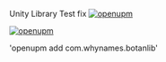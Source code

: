 Unity Library
Test fix
[![openupm](https://img.shields.io/npm/v/com.whynames.botanlib?label=openupm&registry_uri=https://package.openupm.com)](https://openupm.com/packages/com.whynames.botanlib/)

[![openupm](https://img.shields.io/badge/dynamic/json?color=brightgreen&label=downloads&query=%24.downloads&suffix=%2Fmonth&url=https%3A%2F%2Fpackage.openupm.com%2Fdownloads%2Fpoint%2Flast-month%2Fcom.whynames.botanlib)](https://openupm.com/packages/com.whynames.botanlib/)

'openupm add com.whynames.botanlib'
